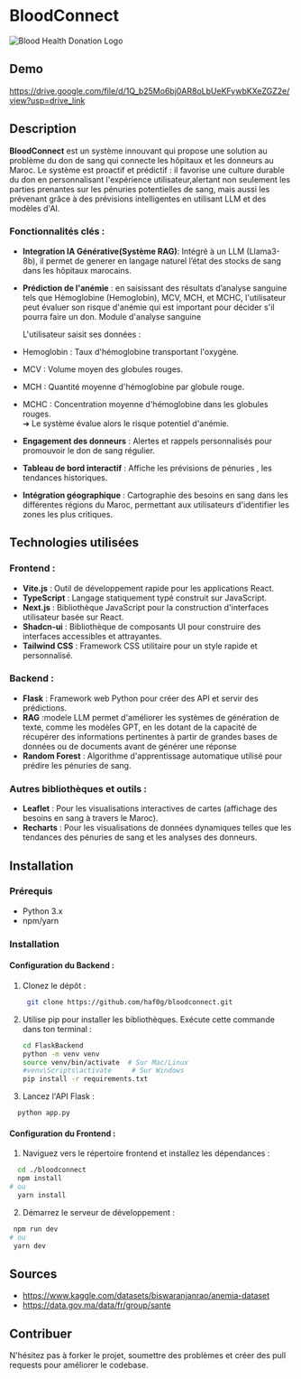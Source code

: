 # BloodConnect
![Blood Health Donation Logo](https://github.com/user-attachments/assets/126535fe-1a1c-4d14-994d-f4597fffc066)

## Demo
https://drive.google.com/file/d/1Q_b25Mo6bj0AR8oLbUeKFywbKXeZGZ2e/view?usp=drive_link
## Description

**BloodConnect** 
est un système innouvant qui propose une solution au problème du don de sang qui connecte les hôpitaux et les donneurs au Maroc.
Le système est proactif et prédictif :  il favorise une culture durable du don en personnalisant l'expérience utilisateur,alertant non seulement les parties prenantes sur les pénuries potentielles de sang, mais aussi les prévenant grâce à des prévisions intelligentes en utilisant LLM et des modèles d'AI.

### Fonctionnalités clés :
- **Integration IA Générative(Système RAG)**: Intégré à un LLM (Llama3-8b), il permet de generer en langage naturel l’état des stocks de sang dans les hôpitaux marocains.
- **Prédiction de l'anémie** : en saisissant des résultats d’analyse sanguine tels que Hémoglobine (Hemoglobin), MCV, MCH, et MCHC, l'utilisateur peut évaluer son risque d'anémie qui est important pour décider s'il pourra faire un don.
Module d'analyse sanguine    

  L'utilisateur saisit ses données :

- Hemoglobin : Taux d'hémoglobine transportant l'oxygène.  
- MCV : Volume moyen des globules rouges.  
- MCH : Quantité moyenne d'hémoglobine par globule rouge.  
- MCHC : Concentration moyenne d'hémoglobine dans les globules rouges.  
➔ Le système évalue alors le risque potentiel d'anémie.

- **Engagement des donneurs** : Alertes et rappels personnalisés pour promouvoir le don de sang régulier.
- **Tableau de bord interactif** : Affiche les prévisions de pénuries , les tendances historiques.
- **Intégration géographique** : Cartographie des besoins en sang dans les différentes régions du Maroc, permettant aux utilisateurs d'identifier les zones les plus critiques.

## Technologies utilisées

### Frontend :
- **Vite.js** : Outil de développement rapide pour les applications React.
- **TypeScript** : Langage statiquement typé construit sur JavaScript.
- **Next.js** : Bibliothèque JavaScript pour la construction d'interfaces utilisateur basée sur React.
- **Shadcn-ui** : Bibliothèque de composants UI pour construire des interfaces accessibles et attrayantes.
- **Tailwind CSS** : Framework CSS utilitaire pour un style rapide et personnalisé.

### Backend :
- **Flask** : Framework web Python pour créer des API et servir des prédictions.
- **RAG** :modele LLM permet d'améliorer les systèmes de génération de texte, comme les modèles GPT, en les dotant de la capacité de récupérer des informations pertinentes à partir de grandes bases de données ou de documents avant de générer une réponse
- **Random Forest** : Algorithme d'apprentissage automatique utilisé pour prédire les pénuries de sang.

### Autres bibliothèques et outils :
- **Leaflet** : Pour les visualisations interactives de cartes (affichage des besoins en sang à travers le Maroc).
- **Recharts** : Pour les visualisations de données dynamiques telles que les tendances des pénuries de sang et les analyses des donneurs.

## Installation

### Prérequis
- Python 3.x
- npm/yarn

### Installation

#### Configuration du Backend :
1. Clonez le dépôt :
   ```bash
    git clone https://github.com/haf0g/bloodconnect.git
2. Utilise pip pour installer les bibliothèques. Exécute cette commande dans ton terminal :
   ```bash
   cd FlaskBackend
   python -m venv venv
   source venv/bin/activate  # Sur Mac/Linux
   #venv\Scripts\activate     # Sur Windows
   pip install -r requirements.txt
    ```


3. Lancez l'API Flask :
  ```bash
    python app.py
 ```
#### Configuration du Frontend :
1. Naviguez vers le répertoire frontend et installez les dépendances :
  ```bash
    cd ./bloodconnect
    npm install
# ou
    yarn install
  ```
2. Démarrez le serveur de développement :
  ```bash
   npm run dev
# ou
   yarn dev
  ```
## Sources
- https://www.kaggle.com/datasets/biswaranjanrao/anemia-dataset
- https://data.gov.ma/data/fr/group/sante
## Contribuer
N'hésitez pas à forker le projet, soumettre des problèmes et créer des pull requests pour améliorer le codebase.
